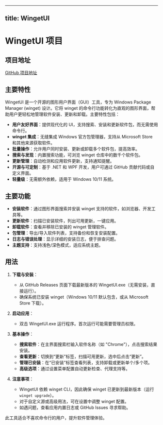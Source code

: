 
---
title: WingetUI
---

# WingetUI 项目

## 项目地址
[GitHub 项目地址](https://github.com/marticliment/WingetUI)

## 主要特性
WingetUI 是一个开源的图形用户界面（GUI）工具，专为 Windows Package Manager (winget) 设计。它将 winget 的命令行功能转化为直观的图形界面，帮助用户更轻松地管理软件安装、更新和卸载。主要特性包括：
- **用户友好界面**：提供现代化的 UI，支持搜索、安装和更新软件包，而无需使用命令行。
- **winget 集成**：无缝集成 Windows 官方包管理器，支持从 Microsoft Store 和其他来源获取软件。
- **批量操作**：允许用户同时安装、更新或卸载多个软件包，提高效率。
- **搜索与发现**：内置搜索功能，可浏览 winget 仓库中的数千个软件包。
- **更新管理**：自动检测和应用软件更新，支持通知提醒。
- **开源与可定制**：基于 .NET 和 WPF 开发，用户可通过 GitHub 贡献代码或自定义界面。
- **轻量级**：无需额外依赖，适用于 Windows 10/11 系统。

## 主要功能
- **安装软件**：通过图形界面搜索并安装 winget 支持的软件，如浏览器、开发工具等。
- **更新软件**：扫描已安装软件，列出可用更新，一键应用。
- **卸载软件**：查看并移除已安装的 winget 管理软件。
- **包管理**：导出/导入软件列表，支持备份和恢复安装配置。
- **日志与错误处理**：显示详细的安装日志，便于排查问题。
- **主题支持**：支持浅色/深色模式，适应系统主题。

## 用法
1. **下载与安装**：
   - 从 GitHub Releases 页面下载最新版本的 WingetUI.exe（无需安装，直接运行）。
   - 确保系统已安装 winget（Windows 10/11 默认包含，或从 Microsoft Store 下载）。

2. **启动应用**：
   - 双击 WingetUI.exe 运行程序。首次运行可能需要管理员权限。

3. **基本操作**：
   - **搜索软件**：在主界面搜索栏输入软件名称（如 "Chrome"），点击搜索结果安装。
   - **查看更新**：切换到“更新”标签，扫描可用更新，选中后点击“更新”。
   - **管理已安装**：在“已安装”标签查看列表，支持卸载或更新单个/多个项。
   - **高级选项**：通过设置菜单配置自动更新检查、代理支持等。

4. **注意事项**：
   - WingetUI 依赖 winget CLI，因此确保 winget 已更新到最新版本（运行 `winget upgrade`）。
   - 对于自定义源或高级用法，可在设置中调整 winget 配置。
   - 如遇问题，查看应用内置日志或 GitHub Issues 寻求帮助。

此工具适合不喜欢命令行的用户，提升软件管理体验。